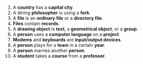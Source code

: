 1. A **country** has a **capital city**.
1. A dining **philosopher** is using a **fork**.
1. A **file** is an **ordinary file** or a **directory file**.
1. **Files** contain **records**.
1. A **drawing object** is **text**, a **geometrical object**, or a **group**.
1. A **person** uses a **computer language** on a **project**.
1. **Modems** and **keyboards** are **input/output devices**.
1. A **person** plays for a **team** in a certain **year**.
1. A **person** marries another **person**.
1. A **student** takes a **course** from a **professor**.

